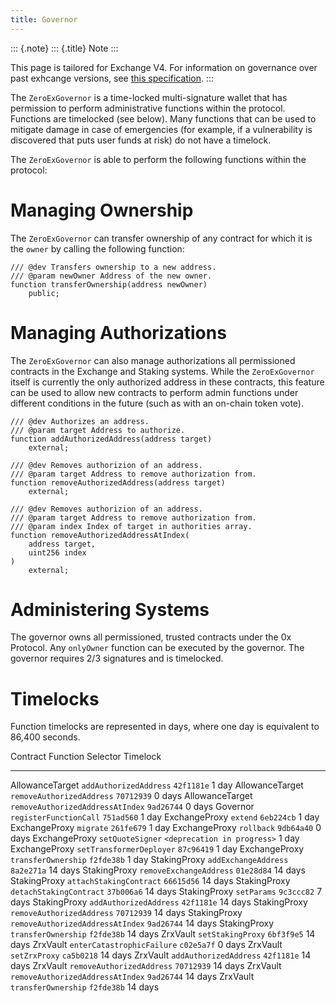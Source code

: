 ```yaml
---
title: Governor
---
```


::: {.note}
::: {.title}
Note
:::

This page is tailored for Exchange V4. For information on governance
over past exhcange versions, see [this
specification](https://github.com/0xProject/0x-protocol-specification/blob/master/v3/zero-ex-governor.md).
:::

The `ZeroExGovernor` is a time-locked multi-signature wallet that has
permission to perform administrative functions within the protocol.
Functions are timelocked (see below). Many functions that can be used to
mitigate damage in case of emergencies (for example, if a vulnerability
is discovered that puts user funds at risk) do not have a timelock.

The `ZeroExGovernor` is able to perform the following functions within
the protocol:

# Managing Ownership

The `ZeroExGovernor` can transfer ownership of any contract for which it
is the `owner` by calling the following function:

``` {.solidity}
/// @dev Transfers ownership to a new address.
/// @param newOwner Address of the new owner.
function transferOwnership(address newOwner)
    public;
```

# Managing Authorizations

The `ZeroExGovernor` can also manage authorizations all permissioned
contracts in the Exchange and Staking systems. While the
`ZeroExGovernor` itself is currently the only authorized address in
these contracts, this feature can be used to allow new contracts to
perform admin functions under different conditions in the future (such
as with an on-chain token vote).

``` {.solidity}
/// @dev Authorizes an address.
/// @param target Address to authorize.
function addAuthorizedAddress(address target)
    external;

/// @dev Removes authorizion of an address.
/// @param target Address to remove authorization from.
function removeAuthorizedAddress(address target)
    external;

/// @dev Removes authorizion of an address.
/// @param target Address to remove authorization from.
/// @param index Index of target in authorities array.
function removeAuthorizedAddressAtIndex(
    address target,
    uint256 index
)
    external;
```

# Administering Systems

The governor owns all permissioned, trusted contracts under the 0x
Protocol. Any `onlyOwner` function can be executed by the governor. The
governor requires 2/3 signatures and is timelocked.

# Timelocks

Function timelocks are represented in days, where one day is equivalent
to 86,400 seconds.

  Contract          Function                           Selector                      Timelock
  ----------------- ---------------------------------- ----------------------------- ----------
  AllowanceTarget   `addAuthorizedAddress`             `42f1181e`                    1 day
  AllowanceTarget   `removeAuthorizedAddress`          `70712939`                    0 days
  AllowanceTarget   `removeAuthorizedAddressAtIndex`   `9ad26744`                    0 days
  Governor          `registerFunctionCall`             `751ad560`                    1 day
  ExchangeProxy     `extend`                           `6eb224cb`                    1 day
  ExchangeProxy     `migrate`                          `261fe679`                    1 day
  ExchangeProxy     `rollback`                         `9db64a40`                    0 days
  ExchangeProxy     `setQuoteSigner`                   `<deprecation in progress>`   1 day
  ExchangeProxy     `setTransformerDeployer`           `87c96419`                    1 day
  ExchangeProxy     `transferOwnership`                `f2fde38b`                    1 day
  StakingProxy      `addExchangeAddress`               `8a2e271a`                    14 days
  StakingProxy      `removeExchangeAddress`            `01e28d84`                    14 days
  StakingProxy      `attachStakingContract`            `66615d56`                    14 days
  StakingProxy      `detachStakingContract`            `37b006a6`                    14 days
  StakingProxy      `setParams`                        `9c3ccc82`                    7 days
  StakingProxy      `addAuthorizedAddress`             `42f1181e`                    14 days
  StakingProxy      `removeAuthorizedAddress`          `70712939`                    14 days
  StakingProxy      `removeAuthorizedAddressAtIndex`   `9ad26744`                    14 days
  StakingProxy      `transferOwnership`                `f2fde38b`                    14 days
  ZrxVault          `setStakingProxy`                  `6bf3f9e5`                    14 days
  ZrxVault          `enterCatastrophicFailure`         `c02e5a7f`                    0 days
  ZrxVault          `setZrxProxy`                      `ca5b0218`                    14 days
  ZrxVault          `addAuthorizedAddress`             `42f1181e`                    14 days
  ZrxVault          `removeAuthorizedAddress`          `70712939`                    14 days
  ZrxVault          `removeAuthorizedAddressAtIndex`   `9ad26744`                    14 days
  ZrxVault          `transferOwnership`                `f2fde38b`                    14 days
